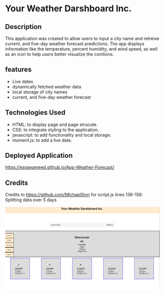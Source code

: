 # Your Weather Darshboard Inc.

## Description
This application was created to allow users to input a city name and retreive current, and five-day weather forecast predictions. The app displays information like the temperature, percent humidity, and wind speed, as well as an icon to help users better visualize the conitions.
## features
- Live dates
- dynamically fetched weather data
- local storage of city names
- current, and five-day weather forecast
## Technologies Used
- HTML: to display page and page strucute.
- CSS: to integrate styling to the application.
- javascript: to add functionality and local storage.
- moment.js: to add a live date.

## Deployed Application
https://esrawameed.github.io/App-Weather-Forecast/

## Credits
Credits to https://github.com/MichaelSinn for script.js lines 136-156: Splitting data over 5 days

![Alt text](assets/images/image%201.png "Final Look")